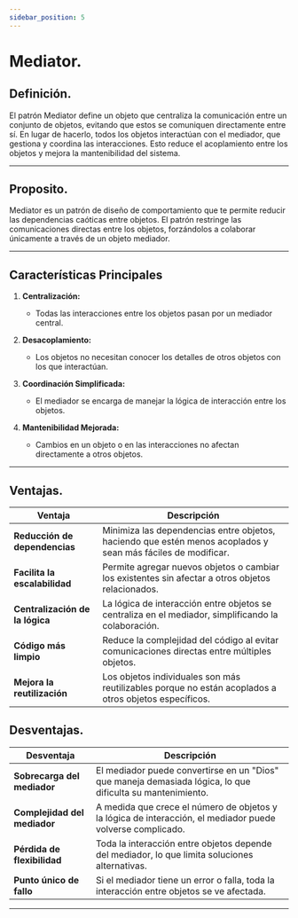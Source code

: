 ```yaml
---
sidebar_position: 5
---
```


# Mediator.

## Definición.
El patrón Mediator define un objeto que centraliza la comunicación entre un conjunto de objetos, evitando que estos se comuniquen directamente entre sí. En lugar de hacerlo, todos los objetos interactúan con el mediador, que gestiona y coordina las interacciones. Esto reduce el acoplamiento entre los objetos y mejora la mantenibilidad del sistema.

----------
## Proposito.

Mediator es un patrón de diseño de comportamiento que te permite reducir las dependencias caóticas entre objetos. El patrón restringe las comunicaciones directas entre los objetos, forzándolos a colaborar únicamente a través de un objeto mediador.

--------


## Características Principales
1. **Centralización:**
    * Todas las interacciones entre los objetos pasan por un mediador central.

2. **Desacoplamiento:**
    * Los objetos no necesitan conocer los detalles de otros objetos con los que interactúan.

3. **Coordinación Simplificada:**
    * El mediador se encarga de manejar la lógica de interacción entre los objetos.

4. **Mantenibilidad Mejorada:**
    * Cambios en un objeto o en las interacciones no afectan directamente a otros objetos.
------

## Ventajas.

| **Ventaja**                          | **Descripción**                                                                                      |
|--------------------------------------|------------------------------------------------------------------------------------------------------|
| **Reducción de dependencias**        | Minimiza las dependencias entre objetos, haciendo que estén menos acoplados y sean más fáciles de modificar. |
| **Facilita la escalabilidad**        | Permite agregar nuevos objetos o cambiar los existentes sin afectar a otros objetos relacionados.         |
| **Centralización de la lógica**      | La lógica de interacción entre objetos se centraliza en el mediador, simplificando la colaboración.       |
| **Código más limpio**                | Reduce la complejidad del código al evitar comunicaciones directas entre múltiples objetos.               |
| **Mejora la reutilización**          | Los objetos individuales son más reutilizables porque no están acoplados a otros objetos específicos.     |

## Desventajas.

| **Desventaja**                       | **Descripción**                                                                                              |
|--------------------------------------|--------------------------------------------------------------------------------------------------------------|
| **Sobrecarga del mediador**          | El mediador puede convertirse en un "Dios" que maneja demasiada lógica, lo que dificulta su mantenimiento.  |
| **Complejidad del mediador**         | A medida que crece el número de objetos y la lógica de interacción, el mediador puede volverse complicado.  |
| **Pérdida de flexibilidad**          | Toda la interacción entre objetos depende del mediador, lo que limita soluciones alternativas.               |
| **Punto único de fallo**             | Si el mediador tiene un error o falla, toda la interacción entre objetos se ve afectada.                    |

-------
